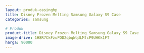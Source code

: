```yaml
---
layout: produk-casinghp
title: Disney Frozen Melting Samsung Galaxy S9 Case
categories: samsung

# Produk
product-title: Disney Frozen Melting Samsung Galaxy S9 Case
image-drive: 1H8R7CkFzuPOD2qbqWqdLMfcP9UHKk1FT
harga: 90000
---
```

